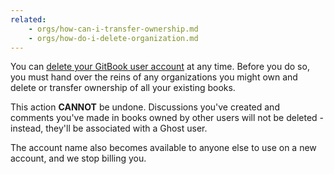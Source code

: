 ```yaml
---
related:
    - orgs/how-can-i-transfer-ownership.md
    - orgs/how-do-i-delete-organization.md
---
```


You can [delete your GitBook user account](https://www.gitbook.com/settings/delete) at any time. Before you do so, you must hand over the reins of any organizations you might own and delete or transfer ownership of all your existing books.

This action **CANNOT** be undone. Discussions you've created and comments you've made in books owned by other users will not be deleted - instead, they'll be associated with a Ghost user.

The account name also becomes available to anyone else to use on a new account, and we stop billing you.
